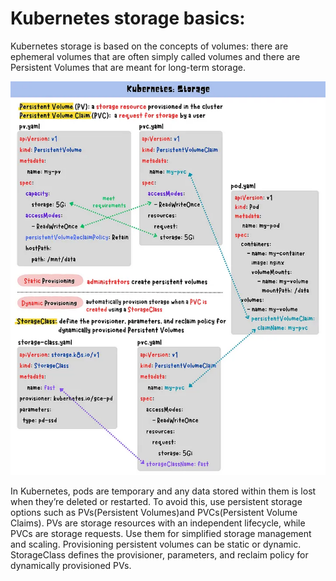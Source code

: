 
# Kubernetes storage basics:
Kubernetes storage is based on the concepts of volumes: there are ephemeral volumes that are often simply called volumes and there are Persistent Volumes that are meant for long-term storage.

![alt text](image-1.png)

In Kubernetes, pods are temporary and any data stored within them is lost when they’re deleted or restarted. To avoid this, use persistent storage options such as PVs(Persistent Volumes)and PVCs(Persistent Volume Claims). PVs are storage resources with an independent lifecycle, while PVCs are storage requests. Use them for simplified storage management and scaling. Provisioning persistent volumes can be static or dynamic. StorageClass defines the provisioner, parameters, and reclaim policy for dynamically provisioned PVs.